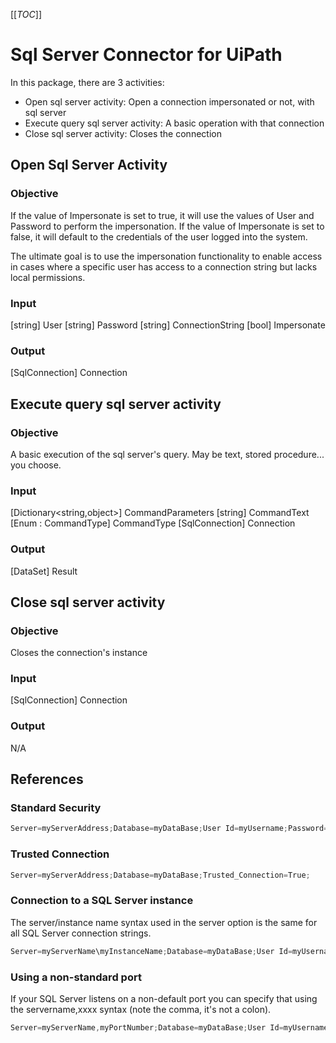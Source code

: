 [[_TOC_]]

# Sql Server Connector for UiPath

In this package, there are 3 activities:
+ Open sql server activity: Open a connection impersonated or not, with sql server
+ Execute query sql server activity: A basic operation with that connection
+ Close sql server activity: Closes the connection

## Open Sql Server Activity

### Objective
If the value of Impersonate is set to true, it will use the values of User and Password to perform the impersonation.
If the value of Impersonate is set to false, it will default to the credentials of the user logged into the system.

The ultimate goal is to use the impersonation functionality to enable access in cases where a specific user has access to a connection string but lacks local permissions.

### Input
[string] User
[string] Password
[string] ConnectionString
[bool] Impersonate

### Output
[SqlConnection] Connection

## Execute query sql server activity

### Objective
A basic execution of the sql server's query. May be text, stored procedure... you choose.

### Input
[Dictionary<string,object>] CommandParameters
[string] CommandText
[Enum : CommandType] CommandType
[SqlConnection] Connection

### Output
[DataSet] Result

## Close sql server activity

### Objective
Closes the connection's instance

### Input
[SqlConnection] Connection

### Output
N/A

## References
### Standard Security

```csharp
Server=myServerAddress;Database=myDataBase;User Id=myUsername;Password=myPassword;
```

### Trusted Connection
```csharp
Server=myServerAddress;Database=myDataBase;Trusted_Connection=True;
```

### Connection to a SQL Server instance
The server/instance name syntax used in the server option is the same for all SQL Server connection strings.

```csharp
Server=myServerName\myInstanceName;Database=myDataBase;User Id=myUsername;Password=myPassword;
```

### Using a non-standard port
If your SQL Server listens on a non-default port you can specify that using the servername,xxxx syntax (note the comma, it's not a colon).

```csharp
Server=myServerName,myPortNumber;Database=myDataBase;User Id=myUsername;Password=myPassword;
```
